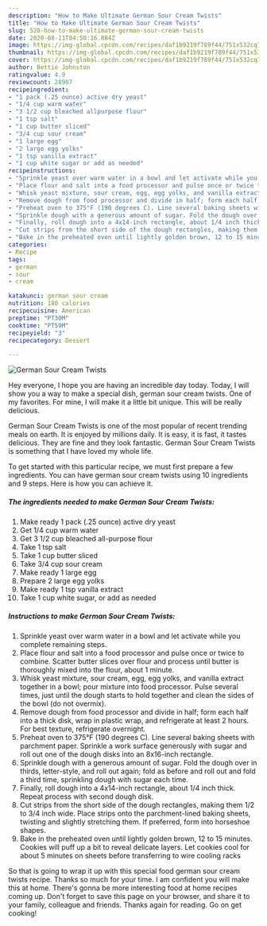 ```yaml
---
description: "How to Make Ultimate German Sour Cream Twists"
title: "How to Make Ultimate German Sour Cream Twists"
slug: 528-how-to-make-ultimate-german-sour-cream-twists
date: 2020-08-11T04:50:16.884Z
image: https://img-global.cpcdn.com/recipes/daf1b9219f789f44/751x532cq70/german-sour-cream-twists-recipe-main-photo.jpg
thumbnail: https://img-global.cpcdn.com/recipes/daf1b9219f789f44/751x532cq70/german-sour-cream-twists-recipe-main-photo.jpg
cover: https://img-global.cpcdn.com/recipes/daf1b9219f789f44/751x532cq70/german-sour-cream-twists-recipe-main-photo.jpg
author: Bettie Johnston
ratingvalue: 4.9
reviewcount: 28907
recipeingredient:
- "1 pack (.25 ounce) active dry yeast"
- "1/4 cup warm water"
- "3 1/2 cup bleached allpurpose flour"
- "1 tsp salt"
- "1 cup butter sliced"
- "3/4 cup sour cream"
- "1 large egg"
- "2 large egg yolks"
- "1 tsp vanilla extract"
- "1 cup white sugar or add as needed"
recipeinstructions:
- "Sprinkle yeast over warm water in a bowl and let activate while you complete remaining steps."
- "Place flour and salt into a food processor and pulse once or twice to combine. Scatter butter slices over flour and process until butter is thoroughly mixed into the flour, about 1 minute."
- "Whisk yeast mixture, sour cream, egg, egg yolks, and vanilla extract together in a bowl; pour mixture into food processor. Pulse several times, just until the dough starts to hold together and clean the sides of the bowl (do not overmix)."
- "Remove dough from food processor and divide in half; form each half into a thick disk, wrap in plastic wrap, and refrigerate at least 2 hours. For best texture, refrigerate overnight."
- "Preheat oven to 375°F (190 degrees C). Line several baking sheets with parchment paper. Sprinkle a work surface generously with sugar and roll out one of the dough disks into an 8x16-inch rectangle."
- "Sprinkle dough with a generous amount of sugar. Fold the dough over in thirds, letter-style, and roll out again; fold as before and roll out and fold a third time, sprinkling dough with sugar each time."
- "Finally, roll dough into a 4x14-inch rectangle, about 1/4 inch thick. Repeat process with second dough disk."
- "Cut strips from the short side of the dough rectangles, making them 1/2 to 3/4 inch wide. Place strips onto the parchment-lined baking sheets, twisting and slightly stretching them. If preferred, form into horseshoe shapes."
- "Bake in the preheated oven until lightly golden brown, 12 to 15 minutes. Cookies will puff up a bit to reveal delicate layers. Let cookies cool for about 5 minutes on sheets before transferring to wire cooling racks"
categories:
- Recipe
tags:
- german
- sour
- cream

katakunci: german sour cream 
nutrition: 180 calories
recipecuisine: American
preptime: "PT30M"
cooktime: "PT59M"
recipeyield: "3"
recipecategory: Dessert

---
```



![German Sour Cream Twists](https://img-global.cpcdn.com/recipes/daf1b9219f789f44/751x532cq70/german-sour-cream-twists-recipe-main-photo.jpg)

Hey everyone, I hope you are having an incredible day today. Today, I will show you a way to make a special dish, german sour cream twists. One of my favorites. For mine, I will make it a little bit unique. This will be really delicious.

German Sour Cream Twists is one of the most popular of recent trending meals on earth. It is enjoyed by millions daily. It is easy, it is fast, it tastes delicious. They are fine and they look fantastic. German Sour Cream Twists is something that I have loved my whole life.




To get started with this particular recipe, we must first prepare a few ingredients. You can have german sour cream twists using 10 ingredients and 9 steps. Here is how you can achieve it.

<!--inarticleads1-->

##### The ingredients needed to make German Sour Cream Twists:

1. Make ready 1 pack (.25 ounce) active dry yeast
1. Get 1/4 cup warm water
1. Get 3 1/2 cup bleached all-purpose flour
1. Take 1 tsp salt
1. Take 1 cup butter sliced
1. Take 3/4 cup sour cream
1. Make ready 1 large egg
1. Prepare 2 large egg yolks
1. Make ready 1 tsp vanilla extract
1. Take 1 cup white sugar, or add as needed




<!--inarticleads2-->

##### Instructions to make German Sour Cream Twists:

1. Sprinkle yeast over warm water in a bowl and let activate while you complete remaining steps.
1. Place flour and salt into a food processor and pulse once or twice to combine. Scatter butter slices over flour and process until butter is thoroughly mixed into the flour, about 1 minute.
1. Whisk yeast mixture, sour cream, egg, egg yolks, and vanilla extract together in a bowl; pour mixture into food processor. Pulse several times, just until the dough starts to hold together and clean the sides of the bowl (do not overmix).
1. Remove dough from food processor and divide in half; form each half into a thick disk, wrap in plastic wrap, and refrigerate at least 2 hours. For best texture, refrigerate overnight.
1. Preheat oven to 375°F (190 degrees C). Line several baking sheets with parchment paper. Sprinkle a work surface generously with sugar and roll out one of the dough disks into an 8x16-inch rectangle.
1. Sprinkle dough with a generous amount of sugar. Fold the dough over in thirds, letter-style, and roll out again; fold as before and roll out and fold a third time, sprinkling dough with sugar each time.
1. Finally, roll dough into a 4x14-inch rectangle, about 1/4 inch thick. Repeat process with second dough disk.
1. Cut strips from the short side of the dough rectangles, making them 1/2 to 3/4 inch wide. Place strips onto the parchment-lined baking sheets, twisting and slightly stretching them. If preferred, form into horseshoe shapes.
1. Bake in the preheated oven until lightly golden brown, 12 to 15 minutes. Cookies will puff up a bit to reveal delicate layers. Let cookies cool for about 5 minutes on sheets before transferring to wire cooling racks




So that is going to wrap it up with this special food german sour cream twists recipe. Thanks so much for your time. I am confident you will make this at home. There's gonna be more interesting food at home recipes coming up. Don't forget to save this page on your browser, and share it to your family, colleague and friends. Thanks again for reading. Go on get cooking!

